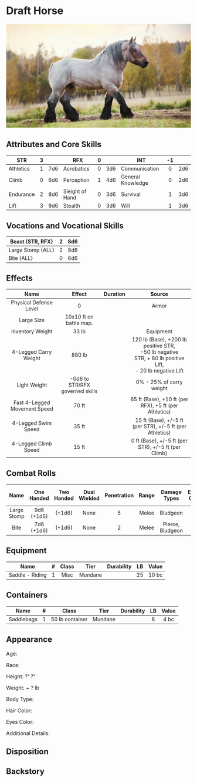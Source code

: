 # Draft Horse

![NotMyImage](DraftHorse.png)

## Attributes and Core Skills

| STR       |   3   |       | RFX             |   0   |       | INT               |  -1   |       |
| --------- | :---: | :---: | --------------- | :---: | :---: | ----------------- | :---: | :---: |
| Athletics |   1   |  7d6  | Acrobatics      |   0   |  3d6  | Communication     |   0   |  2d6  |
| Climb     |   0   |  6d6  | Perception      |   1   |  4d6  | General Knowledge |   0   |  2d6  |
| Endurance |   2   |  8d6  | Sleight of Hand |   0   |  3d6  | Survival          |   1   |  3d6  |
| Lift      |   3   |  9d6  | Stealth         |   0   |  3d6  | Will         |   1   |  3d6  |

## Vocations and Vocational Skills

| Beast {STR, RFX}  |   2   |  8d6  |
| ----------------- | :---: | :---: |
| Large Stomp {ALL} |   2   |  8d6  |
| Bite {ALL}        |   0   |  6d6  |

## Effects

|             Name             |             Effect              | Duration |                                                                  Source                                                                  |
| :--------------------------: | :-----------------------------: | :------: | :--------------------------------------------------------------------------------------------------------------------------------------: |
|    Physical Defense Level    |                0                |          |                                                                  Armor                                                                   |
|          Large Size          |     10x10 ft on battle map.     |          |                                                                                                                                          |
|       Inventory Weight       |              33 lb              |          |                                                                Equipment                                                                 |
|    4-Legged Carry Weight     |             880 lb              |          | 120 lb (Base), +200 lb positive STR,<br />-50 lb negative STR, + 80 lb positive Lift,<br />- 20 lb negative Lift |
|         Light Weight         | -0d6 to STR/RFX governed skills |          |                                                         0% - 25% of carry weight                                                         |
| Fast 4-Legged Movement Speed |              70 ft              |          |                                          65 ft (Base), +10 ft (per RFX), +5 ft (per Athletics)                                           |
|     4-Legged Swim Speed      |              35 ft              |          |                                         15 ft (Base), +/-5 ft (per STR), +/-5 ft (per Athletics)                                         |
|     4-Legged Climb Speed     |              15 ft              |          |                                           0 ft (Base), +/-5 ft (per STR), +/-5 ft (per Climb)                                            |

## Combat Rolls

|    Name     | One<br />Handed | Two<br />Handed | Dual<br />Wielded | Penetration | Range | Damage<br />Types | Engageable<br />Opponents | Area Of<br />Effect | Resource<br />Class |
| :---------: | :-------------: | :-------------: | :---------------: | :---------: | :---: | :---------------: | :-----------------------: | :-----------------: | :-----------------: |
| Large Stomp | 9d6<br />(+1d6) |     (+1d6)      |       None        |      5      | Melee |     Bludgeon      |           Rapid           |        None         |        None         |
|    Bite     | 7d6<br />(+1d6) |     (+1d6)      |       None        |      2      | Melee | Pierce, Bludgeon  |          Focused          |        None         |        None         |

## Equipment

| Name            |   #   | Class |  Tier   | Durability |  LB   | Value |
| --------------- | :---: | :---: | :-----: | :--------: | :---: | :---: |
| Saddle - Riding |   1   | Misc  | Mundane |            |  25   | 10 bc |

## Containers

| Name       |   #   |      Class      |  Tier   | Durability |  LB   | Value |
| ---------- | :---: | :-------------: | :-----: | :--------: | :---: | :---: |
| Saddlebags |   1   | 50 lb container | Mundane |            |   8   | 4 bc  |

## Appearance

Age:

Race:

Height: ?' ?"

Weight: ~ ? lb

Body Type:

Hair Color:

Eyes Color:

Additional Details:

## Disposition

## Backstory
